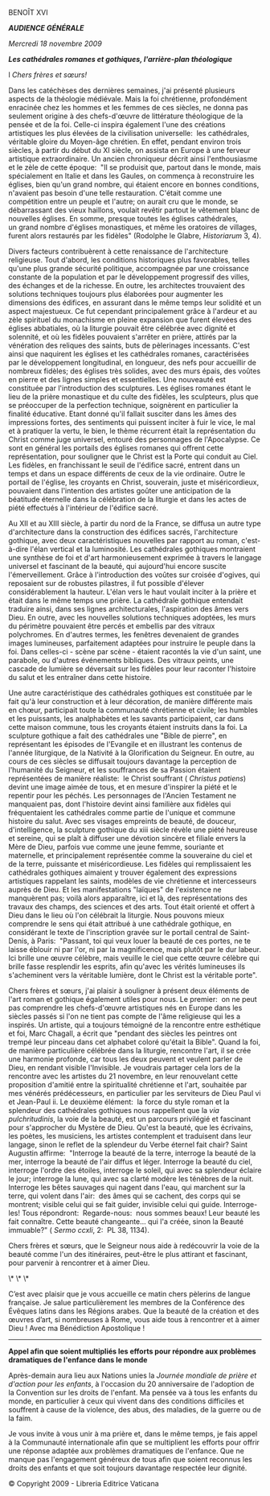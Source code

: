 BENOÎT XVI

***AUDIENCE GÉNÉRALE***

*Mercredi 18 novembre 2009*

***Les cathédrales romanes et gothiques, l'arrière-plan théologique***

l *Chers frères et sœurs!*

Dans les catéchèses des dernières semaines, j'ai présenté plusieurs aspects de la théologie médiévale. Mais la foi chrétienne, profondément enracinée chez les hommes et les femmes de ces siècles, ne donna pas seulement origine à des chefs-d'œuvre de littérature théologique de la pensée et de la foi. Celle-ci inspira également l'une des créations artistiques les plus élevées de la civilisation universelle:  les cathédrales, véritable gloire du Moyen-âge chrétien. En effet, pendant environ trois siècles, à partir du début du XI siècle, on assista en Europe à une ferveur artistique extraordinaire. Un ancien chroniqueur décrit ainsi l'enthousiasme et le zèle de cette époque:  "Il se produisit que, partout dans le monde, mais spécialement en Italie et dans les Gaules, on commença à reconstruire les églises, bien qu'un grand nombre, qui étaient encore en bonnes conditions, n'avaient pas besoin d'une telle restauration. C'était comme une compétition entre un peuple et l'autre; on aurait cru que le monde, se débarrassant des vieux haillons, voulait revêtir partout le vêtement blanc de nouvelles églises. En somme, presque toutes les églises cathédrales, un grand nombre d'églises monastiques, et même les oratoires de villages, furent alors restaurés par les fidèles" (Rodolphe le Glabre, *Historiarum* 3, 4).

Divers facteurs contribuèrent à cette renaissance de l'architecture religieuse. Tout d'abord, les conditions historiques plus favorables, telles qu'une plus grande sécurité politique, accompagnée par une croissance constante de la population et par le développement progressif des villes, des échanges et de la richesse. En outre, les architectes trouvaient des solutions techniques toujours plus élaborées pour augmenter les dimensions des édifices, en assurant dans le même temps leur solidité et un aspect majestueux. Ce fut cependant principalement grâce à l'ardeur et au zèle spirituel du monachisme en pleine expansion que furent élevées des églises abbatiales, où la liturgie pouvait être célébrée avec dignité et solennité, et où les fidèles pouvaient s'arrêter en prière, attirés par la vénération des reliques des saints, buts de pèlerinages incessants. C'est ainsi que naquirent les églises et les cathédrales romanes, caractérisées par le développement longitudinal, en longueur, des nefs pour accueillir de nombreux fidèles; des églises très solides, avec des murs épais, des voûtes en pierre et des lignes simples et essentielles. Une nouveauté est constituée par l'introduction des sculptures. Les églises romanes étant le lieu de la prière monastique et du culte des fidèles, les sculpteurs, plus que se préoccuper de la perfection technique, soignèrent en particulier la finalité éducative. Etant donné qu'il fallait susciter dans les âmes des impressions fortes, des sentiments qui puissent inciter à fuir le vice, le mal et à pratiquer la vertu, le bien, le thème récurrent était la représentation du Christ comme juge universel, entouré des personnages de l'Apocalypse. Ce sont en général les portails des églises romanes qui offrent cette représentation, pour souligner que le Christ est la Porte qui conduit au Ciel. Les fidèles, en franchissant le seuil de l'édifice sacré, entrent dans un temps et dans un espace différents de ceux de la vie ordinaire. Outre le portail de l'église, les croyants en Christ, souverain, juste et miséricordieux, pouvaient dans l'intention des artistes goûter une anticipation de la béatitude éternelle dans la célébration de la liturgie et dans les actes de piété effectués à l'intérieur de l'édifice sacré.

Au XII et au XIII siècle, à partir du nord de la France, se diffusa un autre type d'architecture dans la construction des édifices sacrés, l'architecture gothique, avec deux caractéristiques nouvelles par rapport au roman, c'est-à-dire l'élan vertical et la luminosité. Les cathédrales gothiques montraient une synthèse de foi et d'art harmonieusement exprimée à travers le langage universel et fascinant de la beauté, qui aujourd'hui encore suscite l'émerveillement. Grâce à l'introduction des voûtes sur croisée d'ogives, qui reposaient sur de robustes pilastres, il fut possible d'élever considérablement la hauteur. L'élan vers le haut voulait inciter à la prière et était dans le même temps une prière. La cathédrale gothique entendait traduire ainsi, dans ses lignes architecturales, l'aspiration des âmes vers Dieu. En outre, avec les nouvelles solutions techniques adoptées, les murs du périmètre pouvaient être percés et embellis par des vitraux polychromes. En d'autres termes, les fenêtres devenaient de grandes images lumineuses, parfaitement adaptées pour instruire le peuple dans la foi. Dans celles-ci - scène par scène - étaient racontés la vie d'un saint, une parabole, ou d'autres événements bibliques. Des vitraux peints, une cascade de lumière se déversait sur les fidèles pour leur raconter l'histoire du salut et les entraîner dans cette histoire.

Une autre caractéristique des cathédrales gothiques est constituée par le fait qu'à leur construction et à leur décoration, de manière différente mais en chœur, participait toute la communauté chrétienne et civile; les humbles et les puissants, les analphabètes et les savants participaient, car dans cette maison commune, tous les croyants étaient instruits dans la foi. La sculpture gothique a fait des cathédrales une "Bible de pierre", en représentant les épisodes de l'Evangile et en illustrant les contenus de l'année liturgique, de la Nativité à la Glorification du Seigneur. En outre, au cours de ces siècles se diffusait toujours davantage la perception de l'humanité du Seigneur, et les souffrances de sa Passion étaient représentées de manière réaliste:  le Christ souffrant ( *Christus patiens*) devint une image aimée de tous, et en mesure d'inspirer la piété et le repentir pour les péchés. Les personnages de l'Ancien Testament ne manquaient pas, dont l'histoire devint ainsi familière aux fidèles qui fréquentaient les cathédrales comme partie de l'unique et commune histoire du salut. Avec ses visages empreints de beauté, de douceur, d'intelligence, la sculpture gothique du xiii siècle révèle une piété heureuse et sereine, qui se plaît à diffuser une dévotion sincère et filiale envers la Mère de Dieu, parfois vue comme une jeune femme, souriante et maternelle, et principalement représentée comme la souveraine du ciel et de la terre, puissante et miséricordieuse. Les fidèles qui remplissaient les cathédrales gothiques aimaient y trouver également des expressions artistiques rappelant les saints, modèles de vie chrétienne et intercesseurs auprès de Dieu. Et les manifestations "laïques" de l'existence ne manquèrent pas; voilà alors apparaître, ici et là, des représentations des travaux des champs, des sciences et des arts. Tout était orienté et offert à Dieu dans le lieu où l'on célébrait la liturgie. Nous pouvons mieux comprendre le sens qui était attribué à une cathédrale gothique, en considérant le texte de l'inscription gravée sur le portail central de Saint-Denis, à Paris:  "Passant, toi qui veux louer la beauté de ces portes, ne te laisse éblouir ni par l'or, ni par la magnificence, mais plutôt par le dur labeur. Ici brille une œuvre célèbre, mais veuille le ciel que cette œuvre célèbre qui brille fasse resplendir les esprits, afin qu'avec les vérités lumineuses ils s'acheminent vers la véritable lumière, dont le Christ est la véritable porte".

Chers frères et sœurs, j'ai plaisir à souligner à présent deux éléments de l'art roman et gothique également utiles pour nous. Le premier:  on ne peut pas comprendre les chefs-d'œuvre artistiques nés en Europe dans les siècles passés si l'on ne tient pas compte de l'âme religieuse qui les a inspirés. Un artiste, qui a toujours témoigné de la rencontre entre esthétique et foi, Marc Chagall, a écrit que "pendant des siècles les peintres ont trempé leur pinceau dans cet alphabet coloré qu'était la Bible". Quand la foi, de manière particulière célébrée dans la liturgie, rencontre l'art, il se crée une harmonie profonde, car tous les deux peuvent et veulent parler de Dieu, en rendant visible l'Invisible. Je voudrais partager cela lors de la rencontre avec les artistes du 21 novembre, en leur renouvelant cette proposition d'amitié entre la spiritualité chrétienne et l'art, souhaitée par mes vénérés prédécesseurs, en particulier par les serviteurs de Dieu Paul vi et Jean-Paul ii. Le deuxième élément:  la force du style roman et la splendeur des cathédrales gothiques nous rappellent que la *via pulchritudinis*, la voie de la beauté, est un parcours privilégié et fascinant pour s'approcher du Mystère de Dieu. Qu'est la beauté, que les écrivains, les poètes, les musiciens, les artistes contemplent et traduisent dans leur langage, sinon le reflet de la splendeur du Verbe éternel fait chair? Saint Augustin affirme:  "Interroge la beauté de la terre, interroge la beauté de la mer, interroge la beauté de l'air diffus et léger. Interroge la beauté du ciel, interroge l'ordre des étoiles, interroge le soleil, qui avec sa splendeur éclaire le jour; interroge la lune, qui avec sa clarté modère les ténèbres de la nuit. Interroge les bêtes sauvages qui nagent dans l'eau, qui marchent sur la terre, qui volent dans l'air:  des âmes qui se cachent, des corps qui se montrent; visible celui qui se fait guider, invisible celui qui guide. Interroge-les! Tous répondront:  Regarde-nous:  nous sommes beaux! Leur beauté les fait connaître. Cette beauté changeante... qui l'a créée, sinon la Beauté immuable?" ( *Sermo ccxli*, 2:  PL 38, 1134).

Chers frères et sœurs, que le Seigneur nous aide à redécouvrir la voie de la beauté comme l'un des itinéraires, peut-être le plus attirant et fascinant, pour parvenir à rencontrer et à aimer Dieu.

\\* \\* \\*

C’est avec plaisir que je vous accueille ce matin chers pèlerins de langue française. Je salue particulièrement les membres de la Conférence des Évêques latins dans les Régions arabes. Que la beauté de la création et des œuvres d’art, si nombreuses à Rome, vous aide tous à rencontrer et à aimer Dieu ! Avec ma Bénédiction Apostolique !

* * *

**Appel afin que soient multipliés les efforts pour répondre aux problèmes dramatiques de l'enfance dans le monde**

Après-demain aura lieu aux Nations unies la *Journée mondiale de prière et d'action pour les enfants*, à l'occasion du 20 anniversaire de l'adoption de la Convention sur les droits de l'enfant. Ma pensée va à tous les enfants du monde, en particulier à ceux qui vivent dans des conditions difficiles et souffrent à cause de la violence, des abus, des maladies, de la guerre ou de la faim.

Je vous invite à vous unir à ma prière et, dans le même temps, je fais appel à la Communauté internationale afin que se multiplient les efforts pour offrir une réponse adaptée aux problèmes dramatiques de l'enfance. Que ne manque pas l'engagement généreux de tous afin que soient reconnus les droits des enfants et que soit toujours davantage respectée leur dignité.

© Copyright 2009 - Libreria Editrice Vaticana
